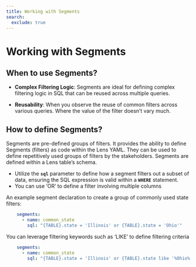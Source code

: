 ```yaml
---
title: Working with Segments
search:
  exclude: true
---
```


# Working with Segments

## When to use Segments?

- **Complex Filtering Logic**: Segments are ideal for defining complex filtering logic in SQL that can be reused across multiple queries.

- **Reusability**: When you observe the reuse of common filters across various queries. Where the value of the filter doesn’t vary much.

## How to define Segments?

Segments are pre-defined groups of filters. It provides the ability to define Segments (filters) as code within the Lens YAML. They can be used to define repetitively used groups of filters by the stakeholders. Segments are defined within a Lens table’s schema.

- Utilize the **`sql`** parameter to define how a segment filters out a subset of data, ensuring the SQL expression is valid within a **`WHERE`** statement.
- You can use ‘OR’ to define a filter involving multiple columns

An example segment declaration to create a group of commonly used state filters:

```yaml
    segments:
      - name: common_state
        sql: "{TABLE}.state = 'Illinois' or {TABLE}.state = 'Ohio'"
```

You can leverage filtering keywords such as ‘LIKE’ to define filtering criteria

```yaml
    segments:
      - name: common_state
        sql: "{TABLE}.state = 'Illinois' or {TABLE}.state like '%Ohio%'"
```